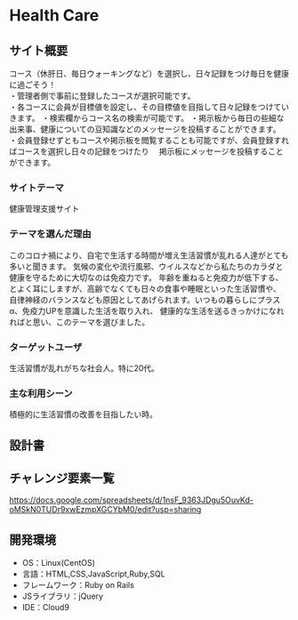 # Health Care

## サイト概要
コース（休肝日、毎日ウォーキングなど）を選択し、日々記録をつけ毎日を健康に過ごそう！  
・管理者側で事前に登録したコースが選択可能です。  
・各コースに会員が目標値を設定し、その目標値を目指して日々記録をつけていきます。
・検索欄からコース名の検索が可能です。
・掲示板から毎日の些細な出来事、健康についての豆知識などのメッセージを投稿することができます。
・会員登録せずともコースや掲示板を閲覧することも可能ですが、会員登録すればコースを選択し日々の記録をつけたり
　掲示板にメッセージを投稿することができます。

### サイトテーマ
健康管理支援サイト

### テーマを選んだ理由
このコロナ禍により、自宅で生活する時間が増え生活習慣が乱れる人達がとても多いと聞きます。
気候の変化や流行風邪、ウイルスなどから私たちのカラダと健康を守るために大切なのは免疫力です。
年齢を重ねると免疫力が低下する、とよく耳にしますが、高齢でなくても日々の食事や睡眠といった生活習慣や、
自律神経のバランスなども原因としてあげられます。いつもの暮らしにプラスα、免疫力UPを意識した生活を取り入れ、
健康的な生活を送るきっかけになれればと思い、このテーマを選びました。

### ターゲットユーザ
生活習慣が乱れがちな社会人。特に20代。

### 主な利用シーン
積極的に生活習慣の改善を目指したい時。

## 設計書


## チャレンジ要素一覧
https://docs.google.com/spreadsheets/d/1nsF_9363JDgu5OuvKd-oMSkN0TUDr9xwEzmpXGCYbM0/edit?usp=sharing

## 開発環境
- OS：Linux(CentOS)
- 言語：HTML,CSS,JavaScript,Ruby,SQL
- フレームワーク：Ruby on Rails
- JSライブラリ：jQuery
- IDE：Cloud9
